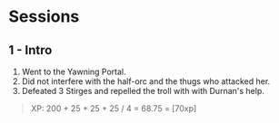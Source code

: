 # Sessions

## 1 - Intro

1. Went to the Yawning Portal.
2. Did not interfere with the half-orc and the thugs who attacked her.
3. Defeated 3 Stirges and repelled the troll with with Durnan's help.

> XP: 200 + 25 + 25 + 25 / 4 = 68.75 = [70xp]